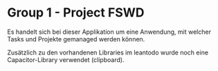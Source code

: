 # Group 1 - Project FSWD
Es handelt sich bei dieser Applikation um eine Anwendung, mit welcher Tasks und Projekte gemanaged werden können.

Zusätzlich zu den vorhandenen Libraries im leantodo wurde noch eine Capacitor-Library verwendet (clipboard).